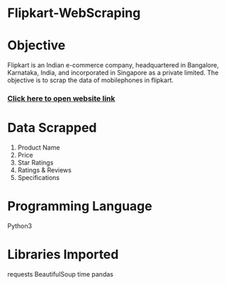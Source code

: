 # Flipkart-WebScraping
# Objective
Flipkart is an Indian e-commerce company, headquartered in Bangalore, Karnataka, India, and incorporated in Singapore as a private limited. The objective is to scrap the data of mobilephones in flipkart.
### [Click here to open website link](https://www.flipkart.com/search?q=mobile&otracker=search&otracker1=search&marketplace=FLIPKART&as-show=on&as=off&as-pos=1&as-type=HISTORY)

# Data Scrapped
1. Product Name
2. Price
3. Star Ratings
4. Ratings & Reviews
5. Specifications


# Programming Language
Python3

# Libraries Imported
 requests
 BeautifulSoup
 time
 pandas
